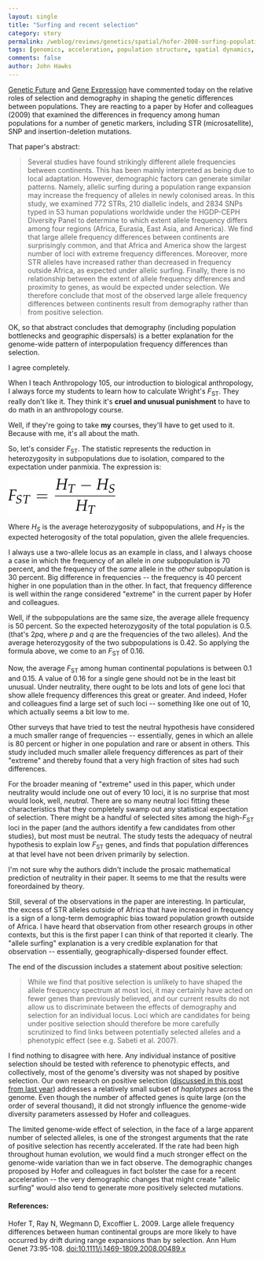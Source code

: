 ```yaml
---
layout: single 
title: "Surfing and recent selection" 
category: story
permalink: /weblog/reviews/genetics/spatial/hofer-2008-surfing-population-differences.html
tags: [genomics, acceleration, population structure, spatial dynamics, recent selection, genetic drift, demography] 
comments: false 
author: John Hawks 
---
```


<a href="http://scienceblogs.com/geneticfuture/2009/01/genetic_differences_between_hu.php">Genetic Future</a> and <a href="http://www.gnxp.com/blog/2009/01/selection-or-demography-in-differences.php">Gene Expression</a> have commented today on the relative roles of selection and demography in shaping the genetic differences between populations. They are reacting to a paper by Hofer and colleagues (2009) that examined the differences in frequency among human populations for a number of genetic markers, including STR (microsatellite), SNP and insertion-deletion mutations. 

That paper's abstract: 

<blockquote>Several studies have found strikingly different allele frequencies between continents. This has been mainly interpreted as being due to local adaptation. However, demographic factors can generate similar patterns. Namely, allelic surfing during a population range expansion may increase the frequency of alleles in newly colonised areas. In this study, we examined 772 STRs, 210 diallelic indels, and 2834 SNPs typed in 53 human populations worldwide under the HGDP-CEPH Diversity Panel to determine to which extent allele frequency differs among four regions (Africa, Eurasia, East Asia, and America). We find that large allele frequency differences between continents are surprisingly common, and that Africa and America show the largest number of loci with extreme frequency differences. Moreover, more STR alleles have increased rather than decreased in frequency outside Africa, as expected under allelic surfing. Finally, there is no relationship between the extent of allele frequency differences and proximity to genes, as would be expected under selection. We therefore conclude that most of the observed large allele frequency differences between continents result from demography rather than from positive selection.</blockquote>

OK, so that abstract concludes that demography (including population bottlenecks and geographic dispersals) is a better explanation for the genome-wide pattern of interpopulation frequency differences than selection. 

I agree completely. 

When I teach Anthropology 105, our introduction to biological anthropology, I always force my students to learn how to calculate Wright's <i>F</i><sub>ST</sub>. They really don't like it. They think it's <b>cruel and unusual punishment</b> to have to do math in an anthropology course. 

Well, if they're going to take <b>my</b> courses, they'll have to get used to it. Because with me, it's all about the math. 

So, let's consider <i>F</i><sub>ST</sub>. The statistic represents the reduction in heterozygosity in subpopulations due to isolation, compared to the expectation under panmixia. The expression is: 

<div class="middle-picture">
<img src="/graphics/fst-equation-h.png" width="220" height="74" alt="Fst equation" /> 
</div>

Where <i>H<sub>S</sub></i> is the average heterozygosity of subpopulations, and <i>H<sub>T</sub></i> is the expected heterogosity of the total population, given the allele frequencies. 

I always use a two-allele locus as an example in class, and I always choose a case in which the frequency of an allele in <i>one</i> subpopulation is 70 percent, and the frequency of the <i>same</i> allele in the <i>other</i> subpopulation is 30 percent. Big difference in frequencies -- the frequency is 40 percent higher in one population than in the other. In fact, that frequency difference is well within the range considered "extreme" in the current paper by Hofer and colleagues. 

Well, if the subpopulations are the same size, the average allele frequency is 50 percent. So the expected heterozygosity of the total population is 0.5. (that's 2<i>pq</i>, where <i>p</i> and <i>q</i> are the frequencies of the two alleles). And the average heterozygosity of the two subpopulations is 0.42. So applying the formula above, we come to an <i>F</i><sub>ST</sub> of 0.16. 

Now, the average <i>F</i><sub>ST</sub> among human continental populations is between 0.1 and 0.15. A value of 0.16 for a single gene should not be in the least bit unusual. Under neutrality, there ought to be lots and lots of gene loci that show allele frequency differences this great or greater. And indeed, Hofer and colleagues find a large set of such loci -- something like one out of 10, which actually seems a bit low to me. 

Other surveys that have tried to test the neutral hypothesis have considered a much smaller range of frequencies -- essentially, genes in which an allele is 80 percent or higher in one population and rare or absent in others. This study included much smaller allele frequency differences as part of their "extreme" and thereby found that a very high fraction of sites had such differences. 

For the broader meaning of "extreme" used in this paper, which under neutrality would include one out of every 10 loci, it is no surprise that most would look, well, <i>neutral</i>. There are so many neutral loci fitting these characteristics that they completely swamp out any statistical expectation of  selection. There might be a handful of selected sites among the high-<i>F</i><sub>ST</sub> loci in the paper (and the authors identify a few candidates from other studies), but most must be neutral. The study tests the adequacy of neutral hypothesis to explain low <i>F</i><sub>ST</sub> genes, and finds that population differences at that level have not been driven primarily by selection. 

I'm not sure why the authors didn't include the prosaic mathematical prediction of neutrality in their paper. It seems to me that the results were foreordained by theory. 

Still, several of the observations in the paper are interesting. In particular, the excess of STR alleles outside of Africa that have increased in frequency is a sign of a long-term demographic bias toward population growth outside of Africa. I have heard that observation from other research groups in other contexts, but this is the first paper I can think of that reported it clearly. The "allele surfing" explanation is a very credible explanation for that observation -- essentially, geographically-dispersed founder effect. 

The end of the discussion includes a statement about positive selection:

<blockquote>While we find that positive selection is unlikely to have shaped the allele frequency spectrum at most loci, it may certainly have acted on fewer genes than previously believed, and our current results do not allow us to discriminate between the effects of demography and selection for an individual locus. Loci which are candidates for being under positive selection should therefore be more carefully scrutinized to find links between potentially selected alleles and a phenotypic effect (see e.g. Sabeti et al. 2007).</blockquote>

I find nothing to disagree with here. Any individual instance of positive selection should be tested with reference to phenotypic effects, and collectively, most of the genome's diversity was not shaped by positive selection. Our own research on positive selection (<a href="http://johnhawks.net/weblog/topics/evolution/selection/acceleration/accel_story_2007.html">discussed in this post from last year</a>) addresses a relatively small subset of <i>haplotypes</i> across the genome. Even though the number of affected genes is quite large (on the order of several thousand), it did not strongly influence the genome-wide diversity parameters assessed by Hofer and colleagues. 

The limited genome-wide effect of selection, in the face of a large apparent number of selected alleles, is one of the strongest arguments that the rate of positive selection has recently accelerated. If the rate had been high throughout human evolution, we would find a much stronger effect on the genome-wide variation than we in fact observe. The demographic changes proposed by Hofer and colleagues in fact bolster the case for a recent acceleration -- the very demographic changes that might create "allelic surfing" would also tend to generate more positively selected mutations. 



<h4>References:</h4>

<p class="cite">Hofer T, Ray N, Wegmann D, Excoffier L. 2009. Large allele frequency differences between human continental groups are more likely to have  occurred by drift during range expansions than by selection. Ann Hum Genet 73:95-108. <a href="http://dx.doi.org/10.1111/j.1469-1809.2008.00489.x">doi:10.1111/j.1469-1809.2008.00489.x</a></p>

